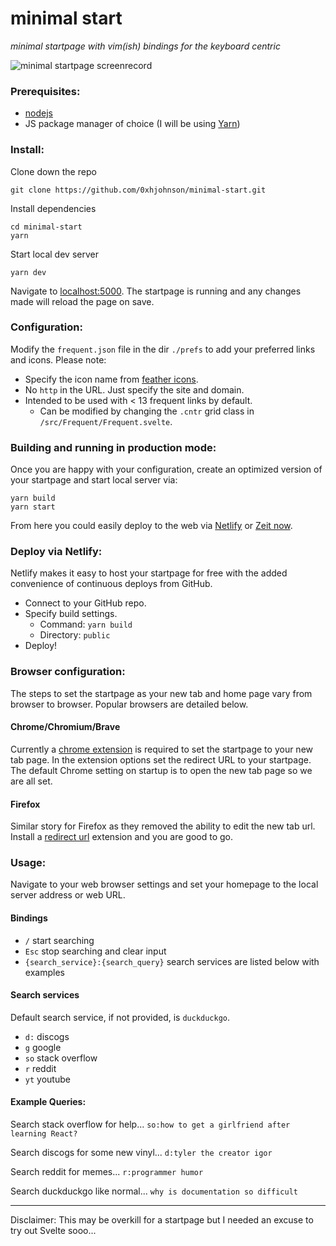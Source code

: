 # minimal start
*minimal startpage with vim(ish) bindings for the keyboard centric*

![minimal startpage screenrecord](https://media.giphy.com/media/cLNRqRbKTSPJgxEvli/giphy.gif)

### Prerequisites:
- [nodejs](https://nodejs.org/en/)
- JS package manager of choice (I will be using [Yarn](https://yarnpkg.com/lang/en/))

### Install:
Clone down the repo
```
git clone https://github.com/0xhjohnson/minimal-start.git
```
Install dependencies
```
cd minimal-start
yarn
```
Start local dev server
```
yarn dev
```
Navigate to [localhost:5000](http://localhost:5000/). The startpage is running and any changes made will reload the page on save.

### Configuration:
Modify the `frequent.json` file in the dir `./prefs` to add your preferred links and icons.
Please note:
- Specify the icon name from [feather icons](https://feathericons.com/).
- No `http` in the URL. Just specify the site and domain.
- Intended to be used with < 13 frequent links by default.
    - Can be modified by changing the `.cntr` grid class in `/src/Frequent/Frequent.svelte`.

### Building and running in production mode:
Once you are happy with your configuration, create an optimized version of your startpage and start local server via:
```
yarn build
yarn start
```
From here you could easily deploy to the web via [Netlify](https://www.netlify.com/) or [Zeit now](https://zeit.co/).

### Deploy via Netlify:
Netlify makes it easy to host your startpage for free with the added convenience of continuous deploys from GitHub.

- Connect to your GitHub repo.
- Specify build settings.
    - Command: `yarn build`
    - Directory: `public`
- Deploy!

### Browser configuration:
The steps to set the startpage as your new tab and home page vary from browser to browser. Popular browsers are detailed below.

#### Chrome/Chromium/Brave
Currently a [chrome extension](https://chrome.google.com/webstore/detail/new-tab-redirect/icpgjfneehieebagbmdbhnlpiopdcmna) is required to set the startpage to your new tab page. In the extension options set the redirect URL to your startpage. The default Chrome setting on startup is to open the new tab page so we are all set.

#### Firefox
Similar story for Firefox as they removed the ability to edit the new tab url. Install a [redirect url](https://addons.mozilla.org/en-US/firefox/addon/new-tab-override/) extension and you are good to go.

### Usage:
Navigate to your web browser settings and set your homepage to the local server address or web URL.
#### Bindings
- `/` start searching
- `Esc` stop searching and clear input
- `{search_service}:{search_query}` search services are listed below with examples

#### Search services
Default search service, if not provided, is `duckduckgo`.
- `d:` discogs
- `g` google
- `so` stack overflow
- `r` reddit
- `yt` youtube

#### Example Queries:
Search stack overflow for help...
`so:how to get a girlfriend after learning React?`

Search discogs for some new vinyl...
`d:tyler the creator igor`

Search reddit for memes...
`r:programmer humor`

Search duckduckgo like normal...
`why is documentation so difficult`

*****
Disclaimer: This may be overkill for a startpage but I needed an excuse to try out Svelte sooo...
